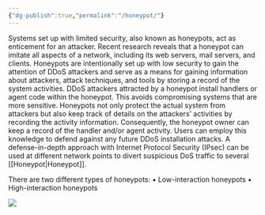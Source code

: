 ```yaml
---
{"dg-publish":true,"permalink":"/honeypot/"}
---
```


Systems set up with limited security, also known as honeypots, act as enticement for an attacker. Recent research reveals that a honeypot can imitate all aspects of a network, including its web servers, mail servers, and clients. Honeypots are intentionally set up with low security to gain the attention of DDoS attackers and serve as a means for gaining information about attackers, attack techniques, and tools by storing a record of the system activities. DDoS attackers attracted by a honeypot install handlers or agent code within the honeypot. This avoids compromising systems that are more sensitive. Honeypots not only protect the actual system from attackers but also keep track of details on the attackers’ activities by recording the activity information. Consequently, the honeypot owner can keep a record of the handler and/or agent activity. Users can employ this knowledge to defend against any future DDoS installation attacks. A defense-in-depth approach with Internet Protocol Security (IPsec) can be used at different network points to divert suspicious DoS traffic to several [[Honeypot\|Honeypot]]. 

There are two different types of honeypots: ▪ Low-interaction honeypots ▪ High-interaction honeypots


![](https://miro.medium.com/v2/resize:fit:927/0*tKXtj8AgdyD4mt5d.jpg)